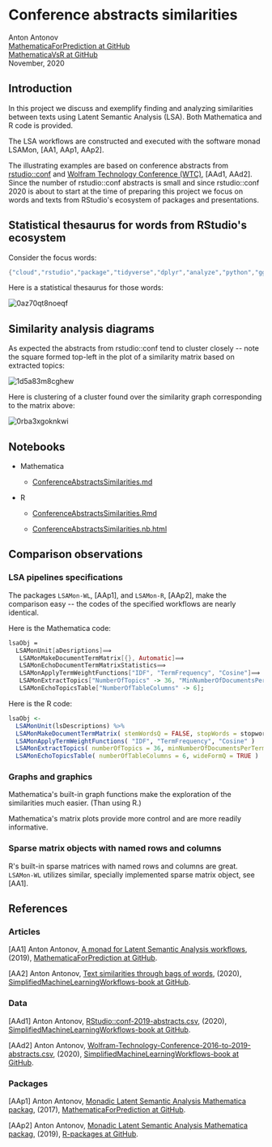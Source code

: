 # Conference abstracts similarities
 
Anton Antonov  
[MathematicaForPrediction at GitHub](https://github.com/antononcube/MathematicaForPrediction)  
[MathematicaVsR at GitHub](https://github.com/antononcube/MathematicaVsR)  
November, 2020

## Introduction

In this project we discuss and exemplify finding and analyzing similarities between texts using 
Latent Semantic Analysis (LSA). Both Mathematica and R code is provided.

The LSA workflows are constructed and executed with the software monad LSAMon, \[AA1, AAp1, AAp2\]. 

The illustrating examples are based on conference abstracts from 
[rstudio::conf](https://rstudio.com/conference/) 
and 
[Wolfram Technology Conference (WTC)](https://www.wolfram.com/events/technology-conference/2019/), 
\[AAd1, AAd2\]. 
Since the number of rstudio::conf abstracts is small and since rstudio::conf 2020 is about to start 
at the time of preparing this project we focus on words and texts from RStudio's ecosystem of packages and presentations.

## Statistical thesaurus for words from RStudio's ecosystem

Consider the focus words:

```mathematica
{"cloud","rstudio","package","tidyverse","dplyr","analyze","python","ggplot2","markdown","sql"}
```

Here is a statistical thesaurus for those words:

![0az70qt8noeqf](https://github.com/antononcube/MathematicaVsR/raw/master/Projects/ConferenceAbstactsSimilarities/Mathematica/Diagrams/0az70qt8noeqf-better.png) 


## Similarity analysis diagrams

As expected the abstracts from rstudio::conf tend to cluster closely -- 
note the square formed top-left in the plot of a similarity matrix based on extracted topics:

![1d5a83m8cghew](https://github.com/antononcube/MathematicaVsR/raw/master/Projects/ConferenceAbstactsSimilarities/Mathematica/Diagrams/1d5a83m8cghew.png) 

Here is clustering of a cluster found over the similarity graph corresponding to the matrix above:

![0rba3xgoknkwi](https://github.com/antononcube/MathematicaVsR/raw/master/Projects/ConferenceAbstactsSimilarities/Mathematica/Diagrams/0rba3xgoknkwi.png) 


## Notebooks

- Mathematica

  - [ConferenceAbstractsSimilarities.md](https://github.com/antononcube/MathematicaVsR/blob/master/Projects/ConferenceAbstactsSimilarities/Mathematica/ConferenceAbstractsSimilarities.md)

- R
  
  - [ConferenceAbstractsSimilarities.Rmd](https://github.com/antononcube/MathematicaVsR/blob/master/Projects/ConferenceAbstactsSimilarities/R/ConferenceAbstractsSimilarities.Rmd) 
  
  - [ConferenceAbstractsSimilarities.nb.html](https://htmlpreview.github.io/?https://github.com/antononcube/MathematicaVsR/blob/master/Projects/ConferenceAbstactsSimilarities/R/ConferenceAbstractsSimilarities.nb.html)

## Comparison observations

### LSA pipelines specifications

The packages `LSAMon-WL`, \[AAp1\], and `LSAMon-R`, \[AAp2\], make the comparison easy -- 
the codes of the specified workflows are nearly identical.

Here is the Mathematica code:

```mathematica
lsaObj =
  LSAMonUnit[aDesriptions]⟹
   LSAMonMakeDocumentTermMatrix[{}, Automatic]⟹
   LSAMonEchoDocumentTermMatrixStatistics⟹
   LSAMonApplyTermWeightFunctions["IDF", "TermFrequency", "Cosine"]⟹
   LSAMonExtractTopics["NumberOfTopics" -> 36, "MinNumberOfDocumentsPerTerm" -> 2, Method -> "ICA", MaxSteps -> 200]⟹
   LSAMonEchoTopicsTable["NumberOfTableColumns" -> 6];
```
    
Here is the R code:

```r
lsaObj <- 
  LSAMonUnit(lsDescriptions) %>% 
  LSAMonMakeDocumentTermMatrix( stemWordsQ = FALSE, stopWords = stopwords::stopwords() ) %>% 
  LSAMonApplyTermWeightFunctions( "IDF", "TermFrequency", "Cosine" ) 
  LSAMonExtractTopics( numberOfTopics = 36, minNumberOfDocumentsPerTerm = 5, method = "NNMF", maxSteps = 20, profilingQ = FALSE ) %>% 
  LSAMonEchoTopicsTable( numberOfTableColumns = 6, wideFormQ = TRUE ) 
```

### Graphs and graphics

Mathematica's built-in graph functions make the exploration of the similarities much easier. (Than using R.)

Mathematica's matrix plots provide more control and are more readily informative.

### Sparse matrix objects with named rows and columns 

R's built-in sparse matrices with named rows and columns are great. 
`LSAMon-WL` utilizes similar, specially implemented sparse matrix object, see \[AA1\]. 
  
  
## References

### Articles

[AA1] Anton Antonov, 
[A monad for Latent Semantic Analysis workflows](https://github.com/antononcube/MathematicaForPrediction/blob/master/MarkdownDocuments/A-monad-for-Latent-Semantic-Analysis-workflows.md), 
(2019), 
[MathematicaForPrediction at GitHub](https://github.com/antononcube/MathematicaForPrediction).

[AA2] Anton Antonov, 
[Text similarities through bags of words](https://github.com/antononcube/SimplifiedMachineLearningWorkflows-book/blob/master/Part-3-Example-Applications/Text-similarities-through-bags-of-words.md), 
(2020), 
[SimplifiedMachineLearningWorkflows-book at GitHub](https://github.com/antononcube/SimplifiedMachineLearningWorkflows-book).

### Data

[AAd1] Anton Antonov, 
[RStudio::conf-2019-abstracts.csv](https://github.com/antononcube/SimplifiedMachineLearningWorkflows-book/blob/master/Data/RStudio-conf-2019-abstracts.csv), 
(2020), 
[SimplifiedMachineLearningWorkflows-book at GitHub](https://github.com/antononcube/SimplifiedMachineLearningWorkflows-book).

[AAd2] Anton Antonov, 
[Wolfram-Technology-Conference-2016-to-2019-abstracts.csv](https://github.com/antononcube/SimplifiedMachineLearningWorkflows-book/blob/master/Data/Wolfram-Technology-Conference-2016-to-2019-abstracts.csv), 
(2020), 
[SimplifiedMachineLearningWorkflows-book at GitHub](https://github.com/antononcube/SimplifiedMachineLearningWorkflows-book).

### Packages

[AAp1] Anton Antonov, 
[Monadic Latent Semantic Analysis Mathematica packag](https://github.com/antononcube/MathematicaForPrediction/blob/master/MonadicProgramming/MonadicLatentSemanticAnalysis.m),
(2017), 
[MathematicaForPrediction at GitHub](https://github.com/antononcube/MathematicaForPrediction).

[AAp2] Anton Antonov, 
[Monadic Latent Semantic Analysis Mathematica packag](https://github.com/antononcube/R-packages/tree/master/LSAMon-R),
(2019), 
[R-packages at GitHub](https://github.com/antononcube/R-packages).